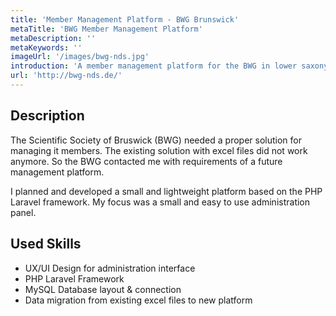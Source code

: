 ```yaml
---
title: 'Member Management Platform - BWG Brunswick'
metaTitle: 'BWG Member Management Platform'
metaDescription: ''
metaKeywords: ''
imageUrl: '/images/bwg-nds.jpg'
introduction: 'A member management platform for the BWG in lower saxony based on the PHP Laravel Framework and a MySql database.'
url: 'http://bwg-nds.de/'
---
```

## Description

The Scientific Society of Bruswick (BWG) needed a proper solution for managing it members. The existing solution with excel files did not work anymore. So the BWG contacted me with requirements of a future management platform.

I planned and developed a small and lightweight platform based on the PHP Laravel framework. My focus was a small and easy to use administration panel.

## Used Skills

* UX/UI Design for administration interface
* PHP Laravel Framework
* MySQL Database layout & connection
* Data migration from existing excel files to new platform